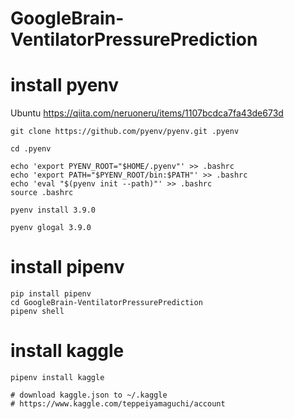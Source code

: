 # GoogleBrain-VentilatorPressurePrediction

# install pyenv
Ubuntu
https://qiita.com/neruoneru/items/1107bcdca7fa43de673d
```
git clone https://github.com/pyenv/pyenv.git .pyenv

cd .pyenv

echo 'export PYENV_ROOT="$HOME/.pyenv"' >> .bashrc
echo 'export PATH="$PYENV_ROOT/bin:$PATH"' >> .bashrc
echo 'eval "$(pyenv init --path)"' >> .bashrc
source .bashrc

pyenv install 3.9.0

pyenv glogal 3.9.0
```

# install pipenv
```
pip install pipenv
cd GoogleBrain-VentilatorPressurePrediction
pipenv shell
```

# install kaggle
```
pipenv install kaggle

# download kaggle.json to ~/.kaggle
# https://www.kaggle.com/teppeiyamaguchi/account


```
